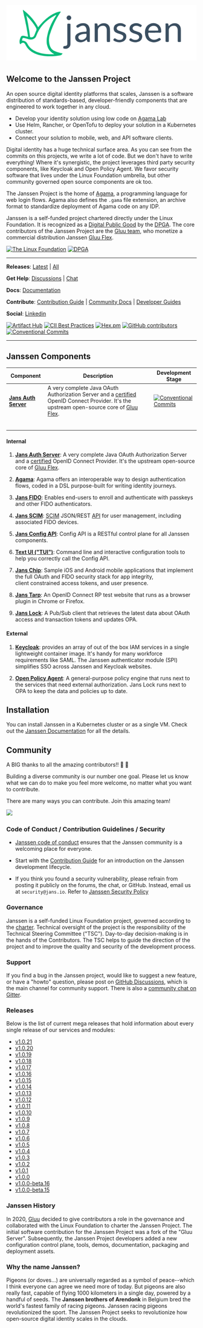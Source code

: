 <h1 align="center"><img src="https://github.com/JanssenProject/jans/blob/main/docs/assets/logo/janssen_project_transparent_630px_182px.png" alt="Janssen Project - Open Source Digital Identity Infrastructure Software"></h1>

## Welcome to the Janssen Project

An open source digital identity platforms that scales, Janssen is a software
distribution of standards-based, developer-friendly components that are
engineered to work together in any cloud.
* Develop your identity solution using low code on
  [Agama Lab](https://agama-lab.gluu.org)
* Use Helm, Rancher, or OpenTofu to deploy your solution in a Kubernetes
  cluster.
* Connect your solution to mobile, web, and API software clients.

Digital identity has a huge technical surface area. As you can see from
the commits on this projects, we write a lot of code. But we don't have to
write everything! Where it's synergistic, the project leverages third party
security components, like Keycloak and Open Policy Agent. We favor security
software that lives under the Linux Foundation umbrella, but other community
governed open source components are ok too.

The Janssen Project is the home of
[Agama](https://docs.jans.io/head/agama/introduction/), a programming language
for web login flows. Agama also defines the `.gama` file extension, an archive
format to standardize deployment of Agama code on any IDP.

Janssen is a self-funded project chartered directly under the
Linux Foundation. It is recognized as a
[Digital Public Good](https://app.digitalpublicgoods.net/a/10470) by the
[DPGA](https://digitalpublicgoods.net/). The core contributors of the Janssen
Project are the [Gluu team](https://gluu.org), who monetize a commercial
distribution Janssen [Gluu Flex](https://gluu.org/flex).

[![The Linux Foundation](https://img.shields.io/badge/Member-The%20Linux%20Foundation-blue?style=flat-square)](https://www.linuxfoundation.org/press/press-release/the-janssen-project-takes-on-worlds-most-demanding-digital-trust-challenges-at-linux-foundation)
[![DPGA](https://img.shields.io/badge/DPGA-digital%20public%20good-green?style=flat-square)](https://app.digitalpublicgoods.net/a/10470)

----

**Releases**: [Latest](https://github.com/JanssenProject/jans/releases/latest) | [All](https://github.com/JanssenProject/jans/releases)

**Get Help**: [Discussions](https://github.com/JanssenProject/jans/discussions) | [Chat](https://gitter.im/JanssenProject/Lobby)

**Docs**: [Documentation](https://docs.jans.io/)

**Contribute**: [Contribution Guide](https://docs.jans.io/head/CONTRIBUTING/) | [Community Docs](https://docs.jans.io/head/governance/charter/) | [Developer Guides](https://docs.jans.io/head/CODE_OF_CONDUCT/)

**Social**: [Linkedin](https://www.linkedin.com/company/janssen-project)

[![Artifact Hub](https://img.shields.io/endpoint?url=https://artifacthub.io/badge/repository/janssen-auth-server)](https://artifacthub.io/packages/search?repo=janssen-auth-server)
[![CII Best Practices](https://bestpractices.coreinfrastructure.org/projects/4353/badge)](https://bestpractices.coreinfrastructure.org/projects/4353)
[![Hex.pm](https://img.shields.io/hexpm/l/plug)](./LICENSE)
[![GitHub contributors](https://img.shields.io/github/contributors/janssenproject/jans)](#users-and-community)
[![Conventional Commits](https://img.shields.io/badge/Conventional%20Commits-1.0.0-%23FE5196?logo=conventionalcommits&logoColor=white)](https://conventionalcommits.org)

----

## Janssen Components

| Component | Description                                                                                                                                                                                             | Development Stage |
|-----------|---------------------------------------------------------------------------------------------------------------------------------------------------------------------------------------------------------|-------------------|
| **[Jans Auth Server](jans-auth-server)**          | A very complete Java OAuth Authorization Server and a [certified](https://openid.net/certification/) OpenID Connect Provider. It's the upstream open-source core of [Gluu Flex](https://gluu.org/flex). | [![Conventional Commits](https://img.shields.io/badge/Conventional%20Commits-1.0.0-%23FE5196?logo=conventionalcommits&logoColor=white)](https://conventionalcommits.org)                  |
|           |                                                                                                                                                                                                         |                   |
|           |                                                                                                                                                                                                         |                   |
|           |                                                                                                                                                                                                         |                   |
|           |                                                                                                                                                                                                         |                   |
|           |                                                                                                                                                                                                         |                   |
|           |                                                                                                                                                                                                         |                   |


#### Internal

1. **[Jans Auth Server](jans-auth-server)**: A very complete Java OAuth
Authorization Server and a [certified](https://openid.net/certification/)
OpenID Connect Provider. It's the
upstream open-source core of [Gluu Flex](https://gluu.org/flex).

1. **[Agama](https://docs.jans.io/head/agama/introduction/)**: Agama offers an
interoperable way to design authentication flows, coded in a DSL purpose-built
for writing identity journeys.

1. **[Jans FIDO](jans-fido2)**: Enables end-users to enroll and
authenticate with passkeys and other FIDO authenticators.

1. **[Jans SCIM](jans-scim)**: [SCIM](http://www.simplecloud.info/) JSON/REST
[API](https://docs.jans.io/head/admin/reference/openapi/) for user
management, including associated FIDO devices.

1. **[Jans Config API](jans-config-api)**: Config API is a
RESTful control plane for all Janssen components.

1. **[Text UI ("TUI")](jans-cli-tui)**: Command line and interactive
configuration tools to help you correctly call the Config API.

1. **[Jans Chip](demos/jans-chip)**: Sample iOS and Android mobile applications
that implement the full OAuth and FIDO security stack for app integrity,  
client constrained access tokens, and user presence.

1. **[Jans Tarp](demos/jans-tarp)**: An OpenID Connect RP test website that runs
as a browser plugin in Chrome or Firefox.

1. **[Jans Lock](jans-lock)**: A Pub/Sub client that retrieves the latest
data about OAuth access and transaction tokens and updates OPA.

#### External

1. **[Keycloak](https://www.cncf.io/projects/keycloak/)**: provides an array of
out of the box IAM services in a single lightweight container image. It's handy
for many workforce requirements like SAML. The Janssen authenticator module
(SPI) simplifies SSO across Janssen and Keycloak websites.

1. **[Open Policy Agent](https://www.cncf.io/projects/open-policy-agent-opa/)**:
A general-purpose policy engine that runs next to the services that need
external authorization. Jans Lock runs next to OPA to keep the data and policies
up to date.

## Installation

You can install Janssen in a Kubernetes cluster or as a single VM. Check out the
[Janssen Documentation](https://docs.jans.io/head/admin/install/) for all
the details.

## Community

A BIG thanks to all the amazing contributors!! 👏 👏

Building a diverse community is our number one goal. Please let us know what we
can do to make you feel more welcome, no matter what you want to contribute.

There are many ways you can contribute. Join this amazing team!

<a href="https://github.com/JanssenProject/jans/graphs/contributors">
  <img src="https://contrib.rocks/image?repo=JanssenProject/jans" />
</a>

### Code of Conduct / Contribution Guidelines / Security

* [Janssen code of conduct](https://docs.jans.io/head/CODE_OF_CONDUCT/) ensures
that the Janssen community is a welcoming place for everyone.

* Start with the [Contribution Guide](https://docs.jans.io/head/CONTRIBUTING/)
for an introduction on the Janssen development lifecycle.

* If you think you found a security vulnerability, please refrain from posting
it publicly on the forums, the chat, or GitHub. Instead, email us at
`security@jans.io`. Refer to [Janssen Security Policy](.github/SECURITY.md)

### Governance

Janssen is a self-funded Linux Foundation project, governed according to the
[charter](https://docs.jans.io/head/governance/charter/). Technical oversight
of the project is the responsibility of the Technical Steering Committee ("TSC").
Day-to-day decision-making is in the hands of the Contributors. The TSC helps to
guide the direction of the project and to improve the quality and security of
the development process.

### Support

If you find a bug in the Janssen project, would like to suggest a new feature, or
have a "howto" question, please post on
[GitHub Discussions](https://github.com/JanssenProject/jans/discussions), which
is the main channel for community support. There is also a
[community chat on Gitter](https://app.gitter.im/#/room/#JanssenProject_Lobby:gitter.im).

### Releases

Below is the list of current mega releases that hold information about every single release of our services and modules:
- [v1.0.21](https://github.com/JanssenProject/jans/releases/tag/v1.0.21)
- [v1.0.20](https://github.com/JanssenProject/jans/releases/tag/v1.0.20)
- [v1.0.19](https://github.com/JanssenProject/jans/releases/tag/v1.0.19)
- [v1.0.18](https://github.com/JanssenProject/jans/releases/tag/v1.0.18)
- [v1.0.17](https://github.com/JanssenProject/jans/releases/tag/v1.0.17)
- [v1.0.16](https://github.com/JanssenProject/jans/releases/tag/v1.0.16)
- [v1.0.15](https://github.com/JanssenProject/jans/releases/tag/v1.0.15)
- [v1.0.14](https://github.com/JanssenProject/jans/releases/tag/v1.0.14)
- [v1.0.13](https://github.com/JanssenProject/jans/releases/tag/v1.0.13)
- [v1.0.12](https://github.com/JanssenProject/jans/releases/tag/v1.0.12)
- [v1.0.11](https://github.com/JanssenProject/jans/releases/tag/v1.0.11)
- [v1.0.10](https://github.com/JanssenProject/jans/releases/tag/v1.0.10)
- [v1.0.9](https://github.com/JanssenProject/jans/releases/tag/v1.0.9)
- [v1.0.8](https://github.com/JanssenProject/jans/releases/tag/v1.0.8)
- [v1.0.7](https://github.com/JanssenProject/jans/releases/tag/v1.0.7)
- [v1.0.6](https://github.com/JanssenProject/jans/releases/tag/v1.0.6)
- [v1.0.5](https://github.com/JanssenProject/jans/releases/tag/v1.0.5)
- [v1.0.4](https://github.com/JanssenProject/jans/releases/tag/v1.0.4)
- [v1.0.3](https://github.com/JanssenProject/jans/releases/tag/v1.0.3)
- [v1.0.2](https://github.com/JanssenProject/jans/releases/tag/v1.0.2)
- [v1.0.1](https://github.com/JanssenProject/jans/releases/tag/v1.0.1)
- [v1.0.0](https://github.com/JanssenProject/jans/releases/tag/v1.0.0)
- [v1.0.0-beta.16](https://github.com/JanssenProject/jans/releases/tag/v1.0.0-beta.16)
- [v1.0.0-beta.15](https://github.com/JanssenProject/jans/releases/tag/v1.0.0-beta.15)

### Janssen History

In 2020, [Gluu](https://gluu.org) decided to give contributors a role in the
governance and collaborated with the Linux Foundation to charter the Janssen
Project. The initial software contribution for the Janssen Project was a fork of
the "Gluu Server". Subsequently, the Janssen Project developers added a new
configuration control plane, tools, demos, documentation, packaging and
deployment assets.

### Why the name Janssen?

Pigeons (or doves...) are universally regarded as a symbol of peace--which I
think everyone can agree we need more of today. But pigeons are also really fast,
capable of flying 1000 kilometers in a single day, powered by
a handful of seeds. The **Janssen brothers of Arendonk** in Belgium bred the
world's fastest family of racing pigeons. Janssen racing pigeons revolutionized
the sport. The Janssen Project seeks to revolutionize how open-source
digital identity scales in the clouds.
